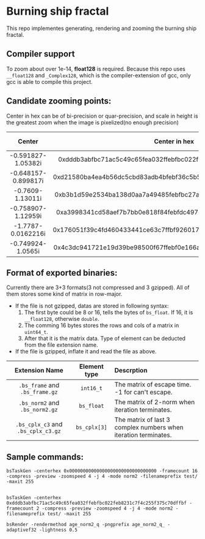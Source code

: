 # Burning ship fractal

This repo implementes generating, rendering and zooming the burning ship fractal.

## Compiler support
To zoom about over 1e-14, **float128** is required. Because this repo uses `__float128` and `_Complex128`, which is the compiler-extension of gcc, only gcc is able to compile this project.

## Candidate zooming points:
Center in hex can be of bi-precision or quar-precision, and scale in height is the greatest zoom when the image is pixelized(no enough precision)

|       Center        |                           Center in hex                            | Scale in height |
| :-----------------: | :----------------------------------------------------------------: | --------------- |
| -0.591827-1.05382i  | 0xdddb3abfbc71ac5c49c65fea032ffebfbc022feb8231c7f4c255f375c70dffbf | 2.23408e-32     |
| -0.648157-0.899817i | 0xd21580ba4ea4b56dc5cbd83adb4bfebf36c5b5eb9e68eceab798b0d7b4ccfebf | 4.93038e-32     |
|  -0.7609-1.13011i   | 0xb3b1d59e2534ba138d0aa7a49485febfbc27a52ad5707df94eb39ff24e21ffbf | 3.62075e-32     |
| -0.758907-1.12959i  | 0xa3998341cd58aef7b7bb0e818f84febfdc497cc0aac9fbf4c79b84bd2c21ffbf | 4.93038e-32     |
| -1.7787-0.0162216i  | 0x176051f39c4fd460433441ce63c7ffbf9260172f449e48499d91532ac609f9bf | 1e-32           |
|  -0.749924-1.0565i  | 0x4c3dc941721e19d39be98500f67ffebf0e166a83245594a9637f10d7760effbf | 1.29247e-26     |

## Format of exported binaries:
Currently there are 3+3 formats(3 not compressed and 3 gzipped). All of them stores some kind of matrix in row-major.

- If the file is not gzipped, datas are stored in following syntax:
  1. The first byte could be 8 or 16, tells the bytes of `bs_float`. If 16, it is `__float128`, otherwise `double`.
  2. The comming 16 bytes stores the rows and cols of a matrix in `uint64_t`.
  3. After that it is the matrix data. Type of element can be deducted from the file extension name.
- If the file is gzipped, inflate it and read the file as above.

|           Extension Name           | Element type | Descrption                                                      |
| :--------------------------------: | :----------: | :-------------------------------------------------------------- |
|   `.bs_frame` and `.bs_frame.gz`   |  `int16_t`   | The matrix of escape time. -1 for can't escape.                 |
|   `.bs_norm2` and `.bs_norm2.gz`   |  `bs_float`  | The matrix of 2-norm when iteration terminates.                 |
| `.bs_cplx_c3` and `.bs_cplx_c3.gz` | `bs_cplx[3]` | The matrix of last 3 complex numbers when iteration terminates. |

## Sample commands:
```
bsTaskGen -centerhex 0x00000000000000000000000000000000 -framecount 16 -compress -preview -zoomspeed 4 -j 4 -mode norm2 -filenameprefix test/ -maxit 255


bsTaskGen -centerhex 0xdddb3abfbc71ac5c49c65fea032ffebfbc022feb8231c7f4c255f375c70dffbf -framecount 2 -compress -preview -zoomspeed 4 -j 4 -mode norm2 -filenameprefix test/ -maxit 255

bsRender -rendermethod age_norm2_q -pngprefix age_norm2_q_ -adaptivef32 -lightness 0.5
```